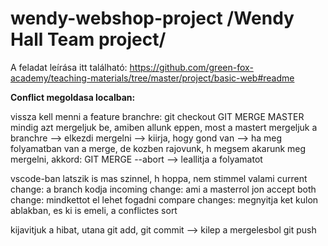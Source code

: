 # wendy-webshop-project /Wendy Hall Team project/

A feladat leírása itt található: https://github.com/green-fox-academy/teaching-materials/tree/master/project/basic-web#readme



**Conflict megoldasa localban:**

vissza kell menni a feature branchre: git checkout <branch neve>
GIT MERGE MASTER
mindig azt mergeljuk be, amiben allunk eppen, most a mastert mergeljuk a branchre
--> elkezdi mergelni
--> kiirja, hogy gond van
--> ha meg folyamatban van a merge, de kozben rajovunk, h megsem akarunk meg mergelni, akkord:
GIT MERGE --abort
--> leallitja a folyamatot

vscode-ban latszik is mas szinnel, h hoppa, nem stimmel valami 
current change: a branch kodja
incoming change: ami a masterrol jon
accept both change: mindkettot el lehet fogadni
compare changes: megnyitja ket kulon ablakban, es ki is emeli, a conflictes sort

kijavitjuk a hibat, utana git add, git commit --> kilep a mergelesbol
git push

